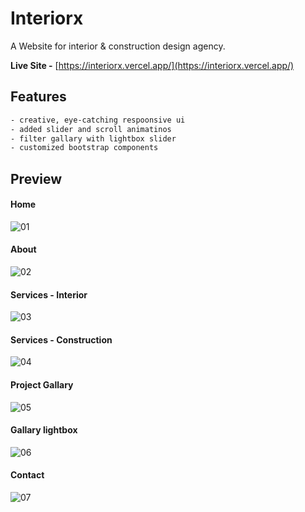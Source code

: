 # Interiorx

A Website for interior & construction design agency.

**Live Site -** [https://interiorx.vercel.app/](https://interiorx.vercel.app/)

## Features
```bash
- creative, eye-catching respoonsive ui
- added slider and scroll animatinos
- filter gallary with lightbox slider
- customized bootstrap components
```

## Preview
#### Home
![01](https://github.com/riazul01/interiorx/assets/141500318/3844b5fe-01b1-4c8f-88dc-d7626a8de541)
#### About
![02](https://github.com/riazul01/interiorx/assets/141500318/0a485acf-b199-4593-b33c-8f7a3355c83d)
#### Services - Interior
![03](https://github.com/riazul01/interiorx/assets/141500318/184a9871-c98d-4c1c-94d3-f2e9a37a820c)
#### Services - Construction
![04](https://github.com/riazul01/interiorx/assets/141500318/fcc17a81-057b-46c2-90e3-f29a5f8a289c)
#### Project Gallary
![05](https://github.com/riazul01/interiorx/assets/141500318/a463daf2-f508-4f4e-ab28-df51462a43cf)
#### Gallary lightbox
![06](https://github.com/riazul01/interiorx/assets/141500318/e747221b-6a3b-4993-ba51-dce9af2f1f0d)
#### Contact
![07](https://github.com/riazul01/interiorx/assets/141500318/2bbb0824-102a-497b-b046-bbcbf2b16fb6)
